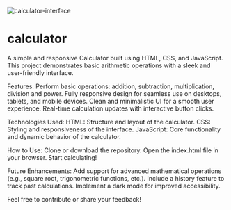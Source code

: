 ![calculator-interface](https://github.com/user-attachments/assets/55bc96f0-e519-4555-b8e7-0c51ab4c275f)

# calculator
A simple and responsive Calculator built using HTML, CSS, and JavaScript. This project demonstrates basic arithmetic operations with a sleek and user-friendly interface.

Features:
Perform basic operations: addition, subtraction, multiplication, division and power.
Fully responsive design for seamless use on desktops, tablets, and mobile devices.
Clean and minimalistic UI for a smooth user experience.
Real-time calculation updates with interactive button clicks.

Technologies Used:
HTML: Structure and layout of the calculator.
CSS: Styling and responsiveness of the interface.
JavaScript: Core functionality and dynamic behavior of the calculator.

How to Use:
Clone or download the repository.
Open the index.html file in your browser.
Start calculating!

Future Enhancements:
Add support for advanced mathematical operations (e.g., square root, trigonometric functions, etc.).
Include a history feature to track past calculations.
Implement a dark mode for improved accessibility.

Feel free to contribute or share your feedback!
